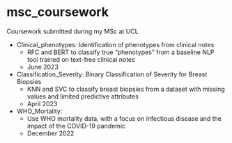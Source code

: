 # msc_coursework
Coursework submitted during my MSc at UCL

- Clinical_phenotypes: Identification of phenotypes from clinical notes
  - RFC and BERT to classify true “phenotypes” from a baseline NLP tool trained on text-free clinical notes
  - June 2023
- Classification_Severity: Binary Classification of Severity for Breast Biopsies
  - KNN and SVC to classify breast biopsies from a dataset with missing values and limited predictive attributes
  - April 2023
- WHO_Mortality:
  - Use WHO mortality data, with a focus on infectious disease and the impact of the COVID-19 pandemic
  - December 2022
